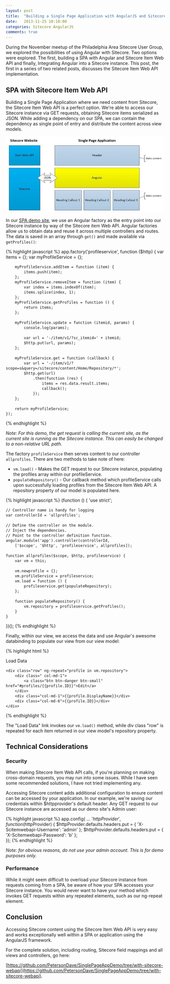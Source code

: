 ```yaml
---
layout: post
title:  "Building a Single Page Application with AngularJS and Sitecore: Part 1"
date:   2013-11-25 10:18:00
categories: Sitecore AngularJS
comments: true
---
```


During the November meetup of the Philadelphia Area Sitecore User Group, we explored the possibilities of using Angular with Sitecore. Two options were explored. The first, building a SPA with Angular and Sitecore Item Web API and finally, Integrating Angular into a Sitecore instance. This post, the first in a series of two related posts, discusses the Sitecore Item Web API implementation.

## SPA with Sitecore Item Web API

Building a Single Page Application where we need content from Sitecore, the Sitecore Item Web API is a perfect option. We're able to access our Sitecore instance via GET requests, obtaining Sitecore items serialized as JSON. While adding a dependency on our SPA, we can contain the dependency as single point of entry and distribute the content across view models.

![angular web api](/assets/images/angular-web-api.jpg)

In our [SPA demo site](https://github.com/PetersonDave/SinglePageAppDemo), we use an Angular factory as the entry point into our Sitecore instance by way of the Sitecore item Web API. Angular factories allow us to obtain data and reuse it across multiple controllers and routes. The data is saved in an array through `get()` and made available via `getProfiles()`:

{% highlight javascript %}
    app.factory('profileservice', function ($http) {
        var items = {};
        var myProfileService = {};

        myProfileService.addItem = function (item) {
            items.push(item);
        };
        myProfileService.removeItem = function (item) {
            var index = items.indexOf(item);
            items.splice(index, 1);
        };
        myProfileService.getProfiles = function () {
            return items;
        };

        myProfileService.update = function (itemid, params) {
            console.log(params);
            
            var url = '-/item/v1/?sc_itemid=' + itemid;
            $http.put(url, params);
        };

        myProfileService.get = function (callback) {
            var url = '-/item/v1/?scope=s&query=/sitecore/content/Home/Repository/*';
            $http.get(url)
                .then(function (res) {
                    items = res.data.result.items;
                    callback();
                });
        };
        
        return myProfileService;
    });
{% endhighlight %}

<em>Note: For this demo, the get request is calling the current site, as the current site is running as the Sitecore instance. This can easily be changed to a non-relative URL path.</em>

The factory `profileService` then serves content to our controller `allprofiles`. There are two methods to take note of here:

* `vm.load()` - Makes the GET request to our Sitecore instance, populating the profiles array within our profileService.
* `populateRepository()` - Our callback method which profileService calls upon successfully loading profiles from the Sitecore Item Web API. A repository property of our model is populated here.

{% highlight javascript %}
(function () {
    'use strict';

    // Controller name is handy for logging
    var controllerId = 'allprofiles';

    // Define the controller on the module.
    // Inject the dependencies. 
    // Point to the controller definition function.
    angular.module('app').controller(controllerId,
        ['$scope', '$http', 'profileservice', allprofiles]);

    function allprofiles($scope, $http, profileservice) {
        var vm = this;

        vm.newprofile = {};
        vm.profileService = profileservice;
        vm.load = function () {
            profileservice.get(populateRepository);
        };

        function populateRepository() {
            vm.repository = profileservice.getProfiles();
        }
    }
})();
{% endhighlight %}

Finally, within our view, we access the data and use Angular's awesome databinding to populate our view from our view model:

{% highlight html %}
<div data-ng-controller="allprofiles as vm">
    <p><a class="btn btn-primary btn-lg" ng-click="vm.load();">Load Data</a></p>

    <div class="row" ng-repeat="profile in vm.repository">
        <div class=" col-md-1">
            <a class="btn btn-danger btn-small" href="#profiles/{{profile.ID}}">Edit</a>
        </div>
        <div class="col-md-1">{{profile.DisplayName}}</div>
        <div class="col-md-6">{{profile.ID}}</div>
    </div>
</div>
{% endhighlight %}

The "Load Data" link invokes our `vm.load()` method, while div class "row" is repeated for each item returned in our view model's repository property.

## Technical Considerations

### Security

When making Sitecore Item Web API calls, if you're planning on making cross-domain requests, you may run into some issues. While I have seen some recommended solutions, I have not tried implementing any.

Accessing Sitecore content adds additional configuration to ensure content can be accessed by your application. In our example, we're saving our credentials within $httpprovider's default header. Any GET request to our Sitecore instance are accessed as our demo site's Admin user:

{% highlight javascript %}
    app.config(
    ...
    '$httpProvider', function($httpProvider) {
        $httpProvider.defaults.headers.put = { 'X-Scitemwebapi-Username': 'admin' };
        $httpProvider.defaults.headers.put = { 'X-Scitemwebapi-Password': 'b' };        
    });
{% endhighlight %}
	
<em>Note: for obvious reasons, do not use your admin account. This is for demo purposes only.</em>

### Performance

While it might seem difficult to overload your Sitecore instance from requests coming from a SPA, be aware of how your SPA accesses your Sitecore instance. You would never want to have your method which invokes GET requests within any repeated elements, such as our ng-repeat element.  

## Conclusion

Accessing Sitecore content using the Sitecore Item Web API is very easy and works exceptionally well within a SPA or application using the AngularJS framework.

For the complete solution, including routing, Sitecore field mappings and all views and controllers, go here:

[https://github.com/PetersonDave/SinglePageAppDemo/tree/with-sitecore-webapi](https://github.com/PetersonDave/SinglePageAppDemo/tree/with-sitecore-webapi).

[jekyll-gh]: https://github.com/mojombo/jekyll
[jekyll]:    http://jekyllrb.com